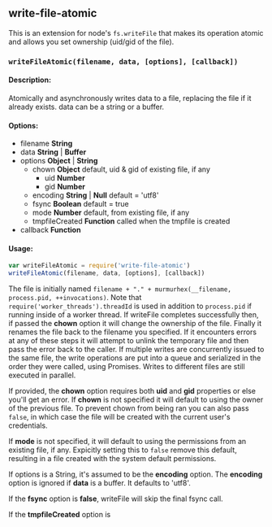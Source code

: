 write-file-atomic
-----------------

This is an extension for node's `fs.writeFile` that makes its operation
atomic and allows you set ownership (uid/gid of the file).

### `writeFileAtomic(filename, data, [options], [callback])`

#### Description:

Atomically and asynchronously writes data to a file, replacing the file if it already
exists.  data can be a string or a buffer.

#### Options:
* filename **String**
* data **String** | **Buffer**
* options **Object** | **String**
  * chown **Object** default, uid & gid of existing file, if any
    * uid **Number**
    * gid **Number**
  * encoding **String** | **Null** default = 'utf8'
  * fsync **Boolean** default = true
  * mode **Number** default, from existing file, if any
  * tmpfileCreated **Function** called when the tmpfile is created
* callback **Function**

#### Usage:

```js
var writeFileAtomic = require('write-file-atomic')
writeFileAtomic(filename, data, [options], [callback])
```

The file is initially named `filename + "." + murmurhex(__filename, process.pid, ++invocations)`.
Note that `require('worker_threads').threadId` is used in addition to `process.pid` if running inside of a worker thread.
If writeFile completes successfully then, if passed the **chown** option it will change
the ownership of the file. Finally it renames the file back to the filename you specified. If
it encounters errors at any of these steps it will attempt to unlink the temporary file and then
pass the error back to the caller.
If multiple writes are concurrently issued to the same file, the write operations are put into a queue and serialized in the order they were called, using Promises. Writes to different files are still executed in parallel.

If provided, the **chown** option requires both **uid** and **gid** properties or else
you'll get an error.  If **chown** is not specified it will default to using
the owner of the previous file.  To prevent chown from being ran you can
also pass `false`, in which case the file will be created with the current user's credentials.

If **mode** is not specified, it will default to using the permissions from
an existing file, if any.  Expicitly setting this to `false` remove this default, resulting
in a file created with the system default permissions.

If options is a String, it's assumed to be the **encoding** option. The **encoding** option is ignored if **data** is a buffer. It defaults to 'utf8'.

If the **fsync** option is **false**, writeFile will skip the final fsync call.

If the **tmpfileCreated** option is 